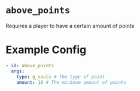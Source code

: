 # `above_points`

Requires a player to have a certain amount of points

# Example Config
```yaml
- id: above_points
  args:
    type: g_souls # The type of point
    amount: 10 # The minimum amount of points
```
